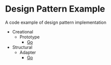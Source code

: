 # Design Pattern Example
A code example of design pattern implementation

- Creational
  - Prototype
    - [Go](go/creational/prototype/main.go)
- Structural
  - Adapter
    - [Go](go/structural/adapter/main.go)